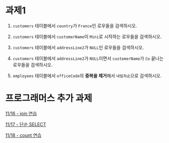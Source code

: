 # 과제1

1. `customers` 테이블에서 `country`가 `France`인 로우들을 검색하시오.

2. `customers` 테이블에서 `customerName`이 `Mini`로 시작하는 로우들을 검색하시오.

3. `customers` 테이블에서 `addressLine2`가 `NULL`인 로우들을 검색하시오.

4. `customers` 테이블에서 `addressLine2`가 `NULL`이면서 `customerName`가 `Co` 끝나는 로우들을 검색하시오.

5. `employees` 테이블에서 `officeCode`의 **중복을 제거**해서 `내림차순`으로 검색하시오.

# 프로그래머스 추가 과제

[11/16 - join 연습](https://school.programmers.co.kr/learn/courses/30/lessons/133025)

[11/17 - 단순 SELECT](https://school.programmers.co.kr/learn/courses/30/lessons/59034)

[11/18 - count 연습](https://school.programmers.co.kr/learn/courses/30/lessons/131535)
